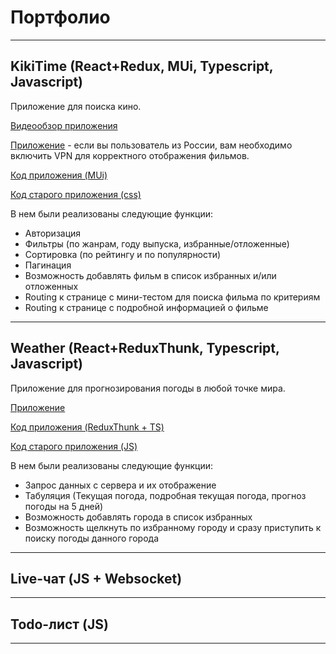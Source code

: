 # **Портфолио**
--------------------------------------

## KikiTime (React+Redux, MUi, Typescript, Javascript)

Приложение для поиска кино.

[Видеообзор приложения](https://www.youtube.com/watch?v=zSvlezL1NBU)

[Приложение](https://pushtotalkme.github.io/KikiTime/) - если вы пользователь из России, вам необходимо включить VPN для корректного отображения фильмов.

[Код приложения (MUi)](https://github.com/PushToTalkMe/KikiTime/tree/KikiTime_v1.5)

[Код старого приложения (css)](https://github.com/PushToTalkMe/KikiTime/tree/KikiTime_v1.0)

В нем были реализованы следующие функции:
  - Авторизация
  - Фильтры (по жанрам, году выпуска, избранные/отложенные)
  - Сортировка (по рейтингу и по популярности)
  - Пагинация
  - Возможность добавлять фильм в список избранных и/или отложенных
  - Routing к странице с мини-тестом для поиска фильма по критериям
  - Routing к странице с подробной информацией о фильме 

--------------------------------------

## Weather (React+ReduxThunk, Typescript, Javascript)

Приложение для прогнозирования погоды в любой точке мира.

[Приложение](https://pushtotalkme.github.io/Weather/)

[Код приложения (ReduxThunk + TS)](https://github.com/PushToTalkMe/Weather/tree/Weather_v1.3)

[Код старого приложения (JS)](https://github.com/PushToTalkMe/Weather/tree/Weather_v1.0)

В нем были реализованы следующие функции:
  - Запрос данных с сервера и их отображение
  - Табуляция (Текущая погода, подробная текущая погода, прогноз погоды на 5 дней)
  - Возможность добавлять города в список избранных
  - Возможность щелкнуть по избранному городу и сразу приступить к поиску погоды данного города

--------------------------------------

## Live-чат (JS + Websocket)

--------------------------------------

## Todo-лист (JS)

--------------------------------------

